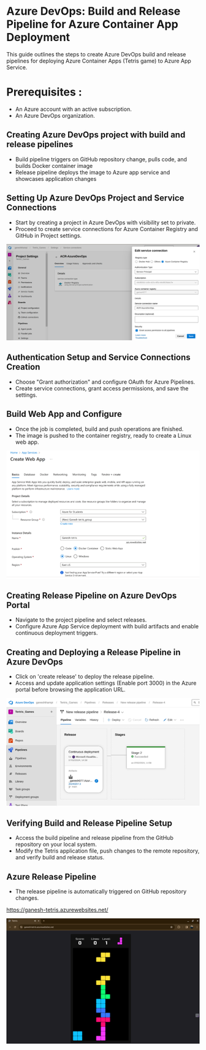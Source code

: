 # Azure DevOps: Build and Release Pipeline for Azure Container App Deployment

This guide outlines the steps to create Azure DevOps build and release pipelines for deploying Azure Container Apps (Tetris game) to Azure App Service.

# Prerequisites :
- An Azure account with an active subscription.
- An Azure DevOps organization.

## Creating Azure DevOps project with build and release pipelines
- Build pipeline triggers on GitHub repository change, pulls code, and builds Docker container image
- Release pipeline deploys the image to Azure app service and showcases application changes

## Setting Up Azure DevOps Project and Service Connections
- Start by creating a project in Azure DevOps with visibility set to private.
- Proceed to create service connections for Azure Container Registry and GitHub in Project settings.

!["service"](ServiceConnection.png)

## Authentication Setup and Service Connections Creation
- Choose "Grant authorization" and configure OAuth for Azure Pipelines.
- Create service connections, grant access permissions, and save the settings.

## Build Web App and Configure
- Once the job is completed, build and push operations are finished.
- The image is pushed to the container registry, ready to create a Linux web app.

!["webapp"](Webappcreate.png)

## Creating Release Pipeline on Azure DevOps Portal
- Navigate to the project pipeline and select releases.
- Configure Azure App Service deployment with build artifacts and enable continuous deployment triggers.

## Creating and Deploying a Release Pipeline in Azure DevOps
- Click on 'create release' to deploy the release pipeline.
- Access and update application settings (Enable port 3000) in the Azure portal before browsing the application URL.

!["release"](Releasepipe.png)


## Verifying Build and Release Pipeline Setup
- Access the build pipeline and release pipeline from the GitHub repository on your local system.
- Modify the Tetris application file, push changes to the remote repository, and verify build and release status.

## Azure Release Pipeline
- The release pipeline is automatically triggered on GitHub repository changes.

https://ganesh-tetris.azurewebsites.net/

!["release"](Screen2.png)


